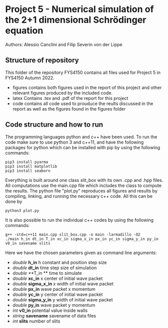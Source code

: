 # Project 5 - Numerical simulation of the 2+1 dimensional Schrödinger equation 
Authors:
Alessio Canclini and Filip Severin von der Lippe

## Structure of repository
This folder of the repository FYS4150 contains all files used for Project 5 in FYS4150 Autumn 2022.
- figures contains both figures used in the report of this project and other relevant figures produced by the included code.
- latex Contains .tex and .pdf of the report for this project
- code contains all code used to prouduce the reults discussed in the report as well as the figures found in the figures folder

## Code structure and how to run
The programming languages python and c++ have been used. To run the code make sure to use python 3 and c++11, and have the following packages for python which can be installed with pip by using the following commands:

```
pip3 install pyarma
pip3 install matplotlib
pip3 install seaborn
```

Everything is built around one class slit_box with its own .cpp and .hpp files. 
All computations use the main.cpp file which includes the class to compute the results. 
The python file "plot.py" reproduces all figures and results by compiling, linking, and running the necessary c++ code. All this can be done by
```
python3 plot.py
```
It is also possible to run the individual c++ codes by using the following commands:
```
g++ -std=c++11 main.cpp slit_box.cpp -o main -larmadillo -O2
./main h_in dt_in T_in xc_in sigma_x_in px_in yc_in sigma_y_in py_in v0_in savename slits
```
Here we have the chosen parameters given as command line arguments:
- *double* **h_in**                  h constant and position step size      
- *double* **dt_in**                 time step size of simulation
- *double* **T_in **                 time to simulate
- *double* **xc_in**                 x center of initial wave packet
- *double* **sigma_x_in**            x width of initial wave packet
- *double* **px_in**                 wave packet x momentum
- *double* **yc_in**                 y center of initial wave packet
- *double* **sigma_y_in**            y width of initial wave packet
- *double* **py_in**                 wave packet y momentum
- *int* **v0_in**                 potential value inside walls
- *string* **savename**              savename of data files
- *int* **slits**                 number of slits 
